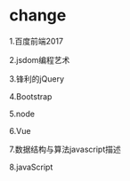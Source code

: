 # change
1.百度前端2017

2.jsdom编程艺术

3.锋利的jQuery

4.Bootstrap

5.node

6.Vue

7.数据结构与算法javascript描述

8.javaScript
